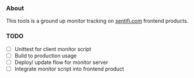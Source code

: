 ### About
This tools is a ground up monitor tracking on [sentifi.com](http://sentifi.com) frontend products.

### TODO

* [ ] Unittest for client monitor script
* [ ] Build to production usage
* [ ] Deploy/ update flow for monitor server
* [ ] Integrate monitor script into frontend product
